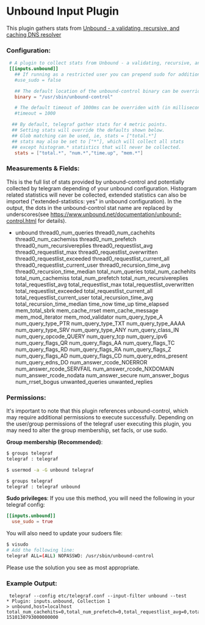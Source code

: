 # Unbound Input Plugin

This plugin gathers stats from [Unbound - a validating, recursive, and caching DNS resolver](https://www.unbound.net/)

### Configuration:

```toml
 # A plugin to collect stats from Unbound - a validating, recursive, and caching DNS resolver
 [[inputs.unbound]]
   ## If running as a restricted user you can prepend sudo for additional access:
   #use_sudo = false

   ## The default location of the unbound-control binary can be overridden with:
   binary = "/usr/sbin/unbound-control"

   # The default timeout of 1000ms can be overriden with (in milliseconds):
   #timeout = 1000

  ## By default, telegraf gather stats for 4 metric points.
  ## Setting stats will override the defaults shown below.
  ## Glob matching can be used, ie, stats = ["total.*"]
  ## stats may also be set to ["*"], which will collect all stats
  ## except histogram.* statistics that will never be collected.
   stats = ["total.*", "num.*","time.up", "mem.*"]
```

### Measurements & Fields:

This is the full list of stats provided by unbound-control and potentially collected by telegram
depending of your unbound configuration. Histogram related statistics will never be collected,
extended statistics can also be imported ("extended-statistics: yes" in unbound configuration).
In the output, the dots in the unbound-control stat name are replaced by underscores(see
https://www.unbound.net/documentation/unbound-control.html for details).

- unbound
    thread0_num_queries
    thread0_num_cachehits
    thread0_num_cachemiss
    thread0_num_prefetch
    thread0_num_recursivereplies
    thread0_requestlist_avg
    thread0_requestlist_max
    thread0_requestlist_overwritten
    thread0_requestlist_exceeded
    thread0_requestlist_current_all
    thread0_requestlist_current_user
    thread0_recursion_time_avg
    thread0_recursion_time_median
    total_num_queries
    total_num_cachehits
    total_num_cachemiss
    total_num_prefetch
    total_num_recursivereplies
    total_requestlist_avg
    total_requestlist_max
    total_requestlist_overwritten
    total_requestlist_exceeded
    total_requestlist_current_all
    total_requestlist_current_user
    total_recursion_time_avg
    total_recursion_time_median
    time_now
    time_up
    time_elapsed
    mem_total_sbrk
    mem_cache_rrset
    mem_cache_message
    mem_mod_iterator
    mem_mod_validator
    num_query_type_A
    num_query_type_PTR
    num_query_type_TXT
    num_query_type_AAAA
    num_query_type_SRV
    num_query_type_ANY
    num_query_class_IN
    num_query_opcode_QUERY
    num_query_tcp
    num_query_ipv6
    num_query_flags_QR
    num_query_flags_AA
    num_query_flags_TC
    num_query_flags_RD
    num_query_flags_RA
    num_query_flags_Z
    num_query_flags_AD
    num_query_flags_CD
    num_query_edns_present
    num_query_edns_DO
    num_answer_rcode_NOERROR
    num_answer_rcode_SERVFAIL
    num_answer_rcode_NXDOMAIN
    num_answer_rcode_nodata
    num_answer_secure
    num_answer_bogus
    num_rrset_bogus
    unwanted_queries
    unwanted_replies

### Permissions:

It's important to note that this plugin references unbound-control, which may require additional permissions to execute successfully.
Depending on the user/group permissions of the telegraf user executing this plugin, you may need to alter the group membership, set facls, or use sudo.

**Group membership (Recommended)**:
```bash
$ groups telegraf
telegraf : telegraf

$ usermod -a -G unbound telegraf

$ groups telegraf
telegraf : telegraf unbound
```

**Sudo privileges**:
If you use this method, you will need the following in your telegraf config:
```toml
[[inputs.unbound]]
  use_sudo = true
```

You will also need to update your sudoers file:
```bash
$ visudo
# Add the following line:
telegraf ALL=(ALL) NOPASSWD: /usr/sbin/unbound-control
```

Please use the solution you see as most appropriate.

### Example Output:

```
 telegraf --config etc/telegraf.conf --input-filter unbound --test
* Plugin: inputs.unbound, Collection 1
> unbound,host=localhost total_num_cachehits=0,total_num_prefetch=0,total_requestlist_avg=0,total_requestlist_max=0,total_recursion_time_median=0,total_num_queries=0,total_requestlist_overwritten=0,total_requestlist_current_all=0,time_up=159185.583967,total_num_recursivereplies=0,total_requestlist_exceeded=0,total_requestlist_current_user=0,total_recursion_time_avg=0,total_tcpusage=0,total_num_cachemiss=0 1510130793000000000

```
